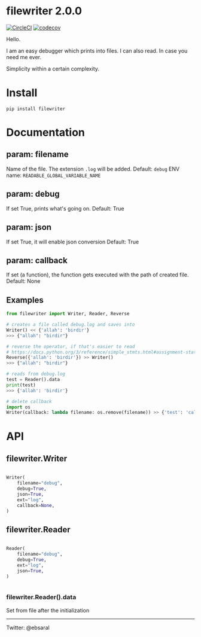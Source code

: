 # filewriter 2.0.0 
[![CircleCI](https://circleci.com/gh/ebsaral/filewriter.svg?style=svg)](https://circleci.com/gh/ebsaral/filewriter) 
[![codecov](https://codecov.io/gh/ebsaral/filewriter/branch/master/graph/badge.svg)](https://codecov.io/gh/ebsaral/filewriter)

Hello.

I am an easy debugger which prints into files. I can also read. In case you need me ever.

Simplicity within a certain complexity.

# Install

`pip install filewriter`

# Documentation

## param: filename

Name of the file. The extension `.log` will be added. 
Default: `debug`
ENV name: `READABLE_GLOBAL_VARIABLE_NAME`

## param: debug

If set True, prints what's going on.
Default: True

## param: json

If set True, it will enable json conversion
Default: True

## param: callback

If set (a function), the function gets executed with the path of created file.
Default: None

## Examples

```python
from filewriter import Writer, Reader, Reverse

# creates a file called debug.log and saves into
Writer() << {'allah': 'birdir'}
>>> {"allah": "birdir"}

# reverse the operator, if that's easier to read
# https://docs.python.org/3/reference/simple_stmts.html#assignment-statements
Reverse({'allah': 'birdir'}) >> Writer()
>>> {"allah": "birdir"}

# reads from debug.log
test = Reader().data 
print(test)
>>> {'allah': 'birdir'}

# delete callback
import os
Writer(callback: lambda filename: os.remove(filename)) >> {'test': 'callback'} # deletes the file
```



# API

## filewriter.Writer

```python

Writer(
    filename="debug",
    debug=True,
    json=True,
    ext="log",
    callback=None,
)

```

## filewriter.Reader

```python

Reader(
    filename="debug",
    debug=True,
    ext="log",
    json=True,
)
  
```

### filewriter.Reader().data

Set from file after the initialization

---- 

Twitter: @ebsaral
